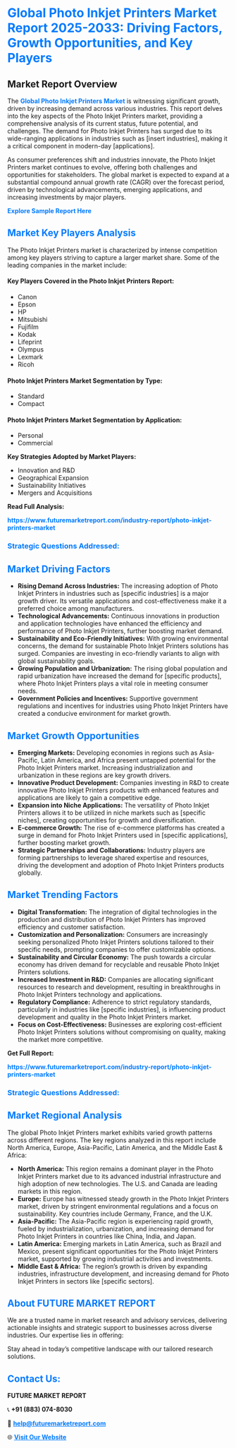 <h1 style="color: #007BFF;">Global Photo Inkjet Printers Market Report 2025-2033: Driving Factors, Growth Opportunities, and Key Players</h1>

<section id="overview">
<h2>Market Report Overview</h2>
<p>The <a href="https://www.futuremarketreport.com/industry-report/photo-inkjet-printers-market" style="color: #007BFF; text-decoration: none;"><strong>Global Photo Inkjet Printers Market</strong></a> is witnessing significant growth, driven by increasing demand across various industries. This report delves into the key aspects of the Photo Inkjet Printers market, providing a comprehensive analysis of its current status, future potential, and challenges. The demand for Photo Inkjet Printers has surged due to its wide-ranging applications in industries such as [insert industries], making it a critical component in modern-day [applications].</p>
<p>As consumer preferences shift and industries innovate, the Photo Inkjet Printers market continues to evolve, offering both challenges and opportunities for stakeholders. The global market is expected to expand at a substantial compound annual growth rate (CAGR) over the forecast period, driven by technological advancements, emerging applications, and increasing investments by major players.</p>
</section>

<section id="overview">
<p><a href="https://www.futuremarketreport.com/request-sample/reportId=92253" style="color: #007BFF; text-decoration: none;"><strong>Explore Sample Report Here</strong></a></p>
</section>

<section id="key-players">
<h2 style="color: #007BFF;">Market Key Players Analysis</h2>
<p>The Photo Inkjet Printers market is characterized by intense competition among key players striving to capture a larger market share. Some of the leading companies in the market include:</p>
<h4>Key Players Covered in the Photo Inkjet Printers Report:</h4>
<ul><li>Canon</li><li>Epson</li><li>HP</li><li>Mitsubishi</li><li>Fujifilm</li><li>Kodak</li><li>Lifeprint</li><li>Olympus</li><li>Lexmark</li><li>Ricoh</li></ul>
<h4>Photo Inkjet Printers Market Segmentation by Type:</h4>
<ul><li>Standard</li><li>Compact</li></ul>

<h4>Photo Inkjet Printers Market Segmentation by Application:</h4>
<ul><li>Personal</li><li>Commercial</li></ul>
<p><strong>Key Strategies Adopted by Market Players:</strong></p>
<ul>
<li>Innovation and R&D</li>
<li>Geographical Expansion</li>
<li>Sustainability Initiatives</li>
<li>Mergers and Acquisitions</li>
</ul>
</section>

<section>
<p><strong>Read Full Analysis: </strong></p><a href="https://www.futuremarketreport.com/industry-report/photo-inkjet-printers-market" style="color: #007BFF; text-decoration: none;"><strong>https://www.futuremarketreport.com/industry-report/photo-inkjet-printers-market</strong></a>
<h3 style="color: #007BFF;">Strategic Questions Addressed:</h3>
</section>

<section id="driving-factors">
<h2 style="color: #007BFF;">Market Driving Factors</h2>
<ul>
<li><strong>Rising Demand Across Industries:</strong> The increasing adoption of Photo Inkjet Printers in industries such as [specific industries] is a major growth driver. Its versatile applications and cost-effectiveness make it a preferred choice among manufacturers.</li>
<li><strong>Technological Advancements:</strong> Continuous innovations in production and application technologies have enhanced the efficiency and performance of Photo Inkjet Printers, further boosting market demand.</li>
<li><strong>Sustainability and Eco-Friendly Initiatives:</strong> With growing environmental concerns, the demand for sustainable Photo Inkjet Printers solutions has surged. Companies are investing in eco-friendly variants to align with global sustainability goals.</li>
<li><strong>Growing Population and Urbanization:</strong> The rising global population and rapid urbanization have increased the demand for [specific products], where Photo Inkjet Printers plays a vital role in meeting consumer needs.</li>
<li><strong>Government Policies and Incentives:</strong> Supportive government regulations and incentives for industries using Photo Inkjet Printers have created a conducive environment for market growth.</li>
</ul>
</section>

<section id="growth-opportunities">
<h2 style="color: #007BFF;">Market Growth Opportunities</h2>
<ul>
<li><strong>Emerging Markets:</strong> Developing economies in regions such as Asia-Pacific, Latin America, and Africa present untapped potential for the Photo Inkjet Printers market. Increasing industrialization and urbanization in these regions are key growth drivers.</li>
<li><strong>Innovative Product Development:</strong> Companies investing in R&D to create innovative Photo Inkjet Printers products with enhanced features and applications are likely to gain a competitive edge.</li>
<li><strong>Expansion into Niche Applications:</strong> The versatility of Photo Inkjet Printers allows it to be utilized in niche markets such as [specific niches], creating opportunities for growth and diversification.</li>
<li><strong>E-commerce Growth:</strong> The rise of e-commerce platforms has created a surge in demand for Photo Inkjet Printers used in [specific applications], further boosting market growth.</li>
<li><strong>Strategic Partnerships and Collaborations:</strong> Industry players are forming partnerships to leverage shared expertise and resources, driving the development and adoption of Photo Inkjet Printers products globally.</li>
</ul>
</section>

<section id="trending-factors">
<h2 style="color: #007BFF;">Market Trending Factors</h2>
<ul>
<li><strong>Digital Transformation:</strong> The integration of digital technologies in the production and distribution of Photo Inkjet Printers has improved efficiency and customer satisfaction.</li>
<li><strong>Customization and Personalization:</strong> Consumers are increasingly seeking personalized Photo Inkjet Printers solutions tailored to their specific needs, prompting companies to offer customizable options.</li>
<li><strong>Sustainability and Circular Economy:</strong> The push towards a circular economy has driven demand for recyclable and reusable Photo Inkjet Printers solutions.</li>
<li><strong>Increased Investment in R&D:</strong> Companies are allocating significant resources to research and development, resulting in breakthroughs in Photo Inkjet Printers technology and applications.</li>
<li><strong>Regulatory Compliance:</strong> Adherence to strict regulatory standards, particularly in industries like [specific industries], is influencing product development and quality in the Photo Inkjet Printers market.</li>
<li><strong>Focus on Cost-Effectiveness:</strong> Businesses are exploring cost-efficient Photo Inkjet Printers solutions without compromising on quality, making the market more competitive.</li>
</ul>
</section>

<section>
<p><strong>Get Full Report: </strong></p><a href="https://www.futuremarketreport.com/industry-report/photo-inkjet-printers-market" style="color: #007BFF; text-decoration: none;"><strong>https://www.futuremarketreport.com/industry-report/photo-inkjet-printers-market</strong></a>
<h3 style="color: #007BFF;">Strategic Questions Addressed:</h3>
</section>


<section id="regional-analysis">
<h2 style="color: #007BFF;">Market Regional Analysis</h2>
<p>The global Photo Inkjet Printers market exhibits varied growth patterns across different regions. The key regions analyzed in this report include North America, Europe, Asia-Pacific, Latin America, and the Middle East & Africa:</p>
<ul>
<li><strong>North America:</strong> This region remains a dominant player in the Photo Inkjet Printers market due to its advanced industrial infrastructure and high adoption of new technologies. The U.S. and Canada are leading markets in this region.</li>
<li><strong>Europe:</strong> Europe has witnessed steady growth in the Photo Inkjet Printers market, driven by stringent environmental regulations and a focus on sustainability. Key countries include Germany, France, and the U.K.</li>
<li><strong>Asia-Pacific:</strong> The Asia-Pacific region is experiencing rapid growth, fueled by industrialization, urbanization, and increasing demand for Photo Inkjet Printers in countries like China, India, and Japan.</li>
<li><strong>Latin America:</strong> Emerging markets in Latin America, such as Brazil and Mexico, present significant opportunities for the Photo Inkjet Printers market, supported by growing industrial activities and investments.</li>
<li><strong>Middle East & Africa:</strong> The region’s growth is driven by expanding industries, infrastructure development, and increasing demand for Photo Inkjet Printers in sectors like [specific sectors].</li>
</ul>
</section>

<footer>
<h2 style="color: #007BFF;">About FUTURE MARKET REPORT</h2>
<p>We are a trusted name in market research and advisory services, delivering actionable insights and strategic support to businesses across diverse industries. Our expertise lies in offering:</p>

<p>Stay ahead in today’s competitive landscape with our tailored research solutions.</p>

<h2 style="color: #007BFF;">Contact Us:</h2>
<p><strong>FUTURE MARKET REPORT</strong></p>
<p>📞 <strong>+91 (883) 074-8030</strong></p>
<p>📧 <strong><a href="mailto:help@futuremarketreport.com" style="color: #007BFF;">help@futuremarketreport.com</a></strong></p>
<p>🌐 <strong><a href="https://www.futuremarketreport.com/" style="color: #007BFF;">Visit Our Website</a></strong></p>
</footer>